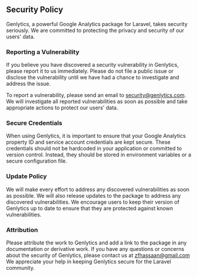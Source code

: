 ## Security Policy 

Genlytics, a powerful Google Analytics package for Laravel, takes security seriously. We are committed to protecting the privacy and security of our users' data.

### Reporting a Vulnerability
If you believe you have discovered a security vulnerability in Genlytics, please report it to us immediately. Please do not file a public issue or disclose the vulnerability until we have had a chance to investigate and address the issue.

To report a vulnerability, please send an email to security@genlytics.com. We will investigate all reported vulnerabilities as soon as possible and take appropriate actions to protect our users' data.

### Secure Credentials
When using Genlytics, it is important to ensure that your Google Analytics property ID and service account credentials are kept secure. These credentials should not be hardcoded in your application or committed to version control. Instead, they should be stored in environment variables or a secure configuration file.

### Update Policy
We will make every effort to address any discovered vulnerabilities as soon as possible. We will also release updates to the package to address any discovered vulnerabilities. We encourage users to keep their version of Genlytics up to date to ensure that they are protected against known vulnerabilities.

### Attribution
Please attribute the work to Genlytics and add a link to the package in any documentation or derivative work.
If you have any questions or concerns about the security of Genlytics, please contact us at <a href="mailto:zfhassaan@gmail.com">zfhassaan@gmail.com</a>
We appreciate your help in keeping Genlytics secure for the Laravel community.



